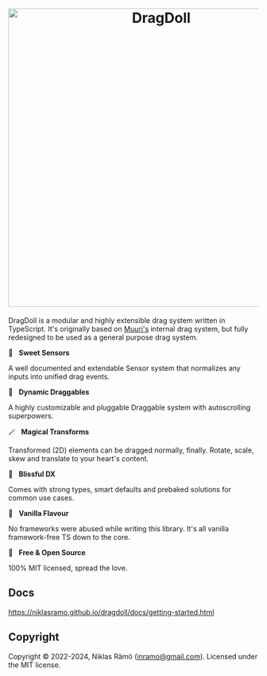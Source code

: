 <h1 align="center">
  <a id="dragdoll" href="#dragdoll" aria-hidden="true"><img src="https://niklasramo.github.io/dragdoll/dragdoll-logo.png" alt="DragDoll" width="600" /></a>
</h1>

DragDoll is a modular and highly extensible drag system written in TypeScript. It's originally based on [Muuri's](https://github.com/haltu/muuri) internal drag system, but fully redesigned to be used as a general purpose drag system.

📡 &nbsp; **Sweet Sensors**

A well documented and extendable Sensor system that normalizes any inputs into unified drag events.

🤏 &nbsp; **Dynamic Draggables**

A highly customizable and pluggable Draggable system with autoscrolling superpowers.

🪄 &nbsp; **Magical Transforms**

Transformed (2D) elements can be dragged normally, finally. Rotate, scale, skew and translate to your heart's content.

🧘 &nbsp; **Blissful DX**

Comes with strong types, smart defaults and prebaked solutions for common use cases.

🍦 &nbsp; **Vanilla Flavour**

No frameworks were abused while writing this library. It's all vanilla framework-free TS down to the core.

💝 &nbsp; **Free & Open Source**

100% MIT licensed, spread the love.

## Docs

https://niklasramo.github.io/dragdoll/docs/getting-started.html

## Copyright

Copyright © 2022-2024, Niklas Rämö (inramo@gmail.com). Licensed under the MIT license.
